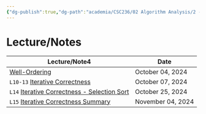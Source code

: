 ```yaml
---
{"dg-publish":true,"dg-path":"academia/CSC236/02 Algorithm Analysis/2 - Algorithm Analysis.md","permalink":"/academia/csc-236/02-algorithm-analysis/2-algorithm-analysis/","tags":["#module","#university","cs"],"created":"2024-10-07T20:01:50.142-04:00","updated":"2024-11-23T20:53:35.038-05:00"}
---
```



# Lecture/Notes

<div><table class="dataview table-view-table"><thead class="table-view-thead"><tr class="table-view-tr-header"><th class="table-view-th"><span>Lecture/Note</span><span class="dataview small-text">4</span></th><th class="table-view-th"><span>Date</span></th></tr></thead><tbody class="table-view-tbody"><tr><td><span><a data-tooltip-position="top" aria-label="100 Academia/CSC236/02 Algorithm Analysis/Well-Ordering.md" data-href="100 Academia/CSC236/02 Algorithm Analysis/Well-Ordering.md" href="100 Academia/CSC236/02 Algorithm Analysis/Well-Ordering.md" class="internal-link" target="_blank" rel="noopener nofollow">Well-Ordering</a></span></td><td>October 04, 2024</td></tr><tr><td><span> <code class="code-styler-inline">L10-13</code> <a data-tooltip-position="top" aria-label="100 Academia/CSC236/02 Algorithm Analysis/Iterative Correctness.md" data-href="100 Academia/CSC236/02 Algorithm Analysis/Iterative Correctness.md" href="100 Academia/CSC236/02 Algorithm Analysis/Iterative Correctness.md" class="internal-link" target="_blank" rel="noopener nofollow">Iterative Correctness</a></span></td><td>October 07, 2024</td></tr><tr><td><span> <code class="code-styler-inline">L14</code> <a data-tooltip-position="top" aria-label="100 Academia/CSC236/02 Algorithm Analysis/Iterative Correctness - Selection Sort.md" data-href="100 Academia/CSC236/02 Algorithm Analysis/Iterative Correctness - Selection Sort.md" href="100 Academia/CSC236/02 Algorithm Analysis/Iterative Correctness - Selection Sort.md" class="internal-link" target="_blank" rel="noopener nofollow">Iterative Correctness - Selection Sort</a></span></td><td>October 25, 2024</td></tr><tr><td><span> <code class="code-styler-inline">L15</code> <a data-tooltip-position="top" aria-label="100 Academia/CSC236/02 Algorithm Analysis/Iterative Correctness Summary.md" data-href="100 Academia/CSC236/02 Algorithm Analysis/Iterative Correctness Summary.md" href="100 Academia/CSC236/02 Algorithm Analysis/Iterative Correctness Summary.md" class="internal-link" target="_blank" rel="noopener nofollow">Iterative Correctness Summary</a></span></td><td>November 04, 2024</td></tr></tbody></table></div>
